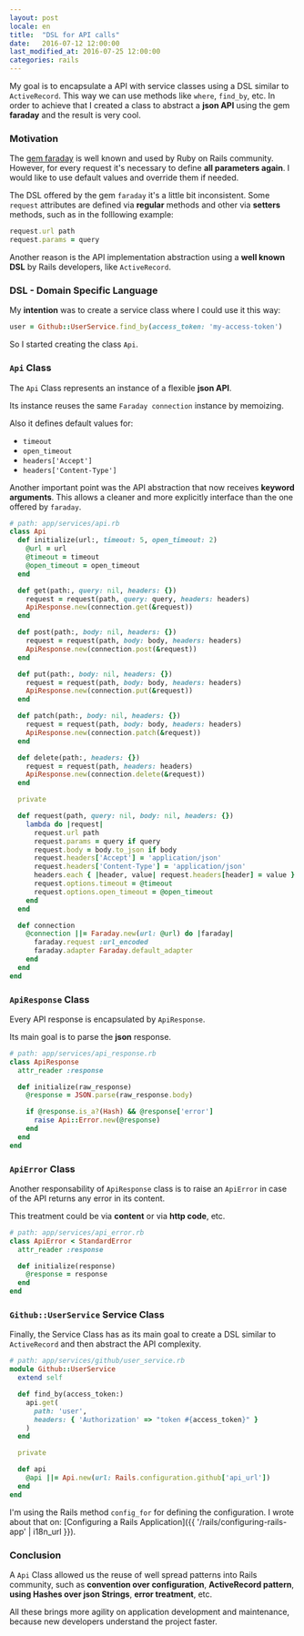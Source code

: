 ```yaml
---
layout: post
locale: en
title:  "DSL for API calls"
date:   2016-07-12 12:00:00
last_modified_at: 2016-07-25 12:00:00
categories: rails
---
```


My goal is to encapsulate a API with service classes using a DSL similar to `ActiveRecord`. This way we can use methods like `where`, `find_by`, etc. In order to achieve that I created a class to abstract a **json API** using the gem **faraday** and the result is very cool.

### Motivation

The [gem faraday](https://github.com/lostisland/faraday) is well known and used by Ruby on Rails community. However, for every request it's necessary to define **all parameters again**. I would like to use default values and override them if needed.

The DSL offered by the gem `faraday` it's a little bit inconsistent. Some `request` attributes are defined via **regular** methods and other via **setters** methods, such as in the folllowing example:

```ruby
request.url path
request.params = query
```

Another reason is the API implementation abstraction using a **well known DSL** by Rails developers, like `ActiveRecord`.

### DSL - Domain Specific Language

My **intention** was to create a service class where I could use it this way:

```ruby
user = Github::UserService.find_by(access_token: 'my-access-token')
```

So I started creating the class `Api`.

### `Api` Class

The `Api` Class represents an instance of a flexible **json API**.

Its instance reuses the same `Faraday connection` instance by memoizing.

Also it defines default values for:

- `timeout`
- `open_timeout`
- `headers['Accept']`
- `headers['Content-Type']`

Another important point was the API abstraction that now receives **keyword arguments**. This allows a cleaner and more explicitly interface than the one offered by `faraday`.

```ruby
# path: app/services/api.rb
class Api
  def initialize(url:, timeout: 5, open_timeout: 2)
    @url = url
    @timeout = timeout
    @open_timeout = open_timeout
  end

  def get(path:, query: nil, headers: {})
    request = request(path, query: query, headers: headers)
    ApiResponse.new(connection.get(&request))
  end

  def post(path:, body: nil, headers: {})
    request = request(path, body: body, headers: headers)
    ApiResponse.new(connection.post(&request))
  end

  def put(path:, body: nil, headers: {})
    request = request(path, body: body, headers: headers)
    ApiResponse.new(connection.put(&request))
  end

  def patch(path:, body: nil, headers: {})
    request = request(path, body: body, headers: headers)
    ApiResponse.new(connection.patch(&request))
  end

  def delete(path:, headers: {})
    request = request(path, headers: headers)
    ApiResponse.new(connection.delete(&request))
  end

  private

  def request(path, query: nil, body: nil, headers: {})
    lambda do |request|
      request.url path
      request.params = query if query
      request.body = body.to_json if body
      request.headers['Accept'] = 'application/json'
      request.headers['Content-Type'] = 'application/json'
      headers.each { |header, value| request.headers[header] = value }
      request.options.timeout = @timeout
      request.options.open_timeout = @open_timeout
    end
  end

  def connection
    @connection ||= Faraday.new(url: @url) do |faraday|
      faraday.request :url_encoded
      faraday.adapter Faraday.default_adapter
    end
  end
end
```

### `ApiResponse` Class

Every API response is encapsulated by `ApiResponse`.

Its main goal is to parse the **json** response.

```ruby
# path: app/services/api_response.rb
class ApiResponse
  attr_reader :response

  def initialize(raw_response)
    @response = JSON.parse(raw_response.body)

    if @response.is_a?(Hash) && @response['error']
      raise Api::Error.new(@response)
    end
  end
end
```

### `ApiError` Class

Another responsability of `ApiResponse` class is to raise an `ApiError` in case of the API returns any error in its content.

This treatment could be via **content** or via **http code**, etc.

```ruby
# path: app/services/api_error.rb
class ApiError < StandardError
  attr_reader :response

  def initialize(response)
    @response = response
  end
end
```

### `Github::UserService` Service Class

Finally, the Service Class has as its main goal to create a DSL similar to `ActiveRecord` and then abstract the API complexity.

```ruby
# path: app/services/github/user_service.rb
module Github::UserService
  extend self

  def find_by(access_token:)
    api.get(
      path: 'user',
      headers: { 'Authorization' => "token #{access_token}" }
    )
  end

  private

  def api
    @api ||= Api.new(url: Rails.configuration.github['api_url'])
  end
end
```

I'm using the Rails method `config_for` for defining the configuration. I wrote about that on: [Configuring a Rails Application]({{ '/rails/configuring-rails-app' | i18n_url }}).

### Conclusion

A `Api` Class allowed us the reuse of well spread patterns into Rails community, such as **convention over configuration**, **ActiveRecord pattern**, **using Hashes over json Strings**, **error treatment**, etc.

All these brings more agility on application development and maintenance, because new developers understand the project faster.
